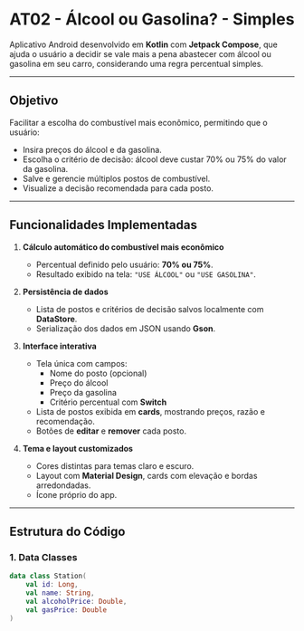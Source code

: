 # AT02 - Álcool ou Gasolina? - Simples

Aplicativo Android desenvolvido em **Kotlin** com **Jetpack Compose**, que ajuda o usuário a decidir se vale mais a pena abastecer com álcool ou gasolina em seu carro, considerando uma regra percentual simples.

---

##  Objetivo

Facilitar a escolha do combustível mais econômico, permitindo que o usuário:

- Insira preços do álcool e da gasolina.
- Escolha o critério de decisão: álcool deve custar 70% ou 75% do valor da gasolina.
- Salve e gerencie múltiplos postos de combustível.
- Visualize a decisão recomendada para cada posto.

---

##  Funcionalidades Implementadas

1. **Cálculo automático do combustível mais econômico**
   - Percentual definido pelo usuário: **70% ou 75%**.
   - Resultado exibido na tela: `"USE ÁLCOOL"` ou `"USE GASOLINA"`.

2. **Persistência de dados**
   - Lista de postos e critérios de decisão salvos localmente com **DataStore**.
   - Serialização dos dados em JSON usando **Gson**.

3. **Interface interativa**
   - Tela única com campos:
     - Nome do posto (opcional)
     - Preço do álcool
     - Preço da gasolina
     - Critério percentual com **Switch**
   - Lista de postos exibida em **cards**, mostrando preços, razão e recomendação.
   - Botões de **editar** e **remover** cada posto.

4. **Tema e layout customizados**
   - Cores distintas para temas claro e escuro.
   - Layout com **Material Design**, cards com elevação e bordas arredondadas.
   - Ícone próprio do app.

---

##  Estrutura do Código

### 1. **Data Classes**
```kotlin
data class Station(
    val id: Long,
    val name: String,
    val alcoholPrice: Double,
    val gasPrice: Double
)


